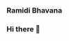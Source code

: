 ### Ramidi Bhavana
### Hi there 👋

<!--
**ramidi-png/ramidi-png** is a ✨ _special_ ✨ repository because its `README.md` (this file) appears on your GitHub profile.

Here are some ideas to get you started:

- 🌱 I’m currently learning Machine Learning
- 👯 I’m looking to collaborate on Machine Learning and Chatbots
- 🤔 I’m looking for help with Internships opportunities in Ml and Chatbots
- 💬 Ask me about Machine Learning and Chatbots
- 📫 How to reach me: 
- 😄 Pronouns: ...
- ⚡ Fun fact: ...
-->
